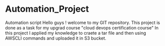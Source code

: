 # Automation_Project
Automation script
Hello guys ! welcome to my GIT repository.
This project is done as a task for my upgrad course "cloud devops certification course"
In this project I applied my knowledge to craete a tar file and then using AWSCLI commands and uploaded it in S3 bucket.
